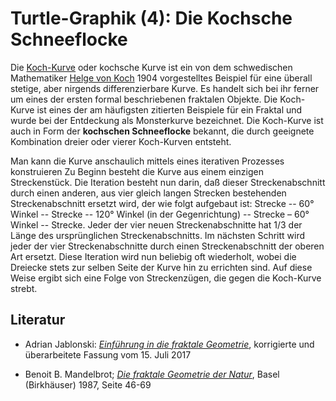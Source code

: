 # Turtle-Graphik (4): Die Kochsche Schneeflocke

Die [Koch-Kurve](https://de.wikipedia.org/wiki/Koch-Kurve) oder kochsche Kurve ist ein von dem schwedischen Mathematiker [Helge von Koch](https://de.wikipedia.org/wiki/Helge_von_Koch) 1904 vorgestelltes Beispiel für eine überall stetige, aber nirgends differenzierbare Kurve. Es handelt sich bei ihr ferner um eines der ersten formal beschriebenen fraktalen Objekte. Die Koch-Kurve ist eines der am häufigsten zitierten Beispiele für ein Fraktal und wurde bei der Entdeckung als Monsterkurve bezeichnet. Die Koch-Kurve ist auch in Form der **kochschen Schneeflocke** bekannt, die durch geeignete Kombination dreier oder vierer Koch-Kurven entsteht.

Man kann die Kurve anschaulich mittels eines iterativen Prozesses konstruieren Zu Beginn besteht die Kurve aus einem einzigen Streckenstück. Die Iteration besteht nun darin, daß dieser Streckenabschnitt durch einen anderen, aus vier gleich langen Strecken bestehenden Streckenabschnitt ersetzt wird, der wie folgt aufgebaut ist: Strecke -- 60° Winkel -- Strecke -- 120° Winkel (in der Gegenrichtung) -- Strecke – 60° Winkel -- Strecke. Jeder der vier neuen Streckenabschnitte hat 1/3 der Länge des ursprünglichen Streckenabschnitts. Im nächsten Schritt wird jeder der vier Streckenabschnitte durch einen Streckenabschnitt der oberen Art ersetzt. Diese Iteration wird nun beliebig oft wiederholt, wobei die Dreiecke stets zur selben Seite der Kurve hin zu errichten sind. Auf diese Weise ergibt sich eine Folge von Streckenzügen, die gegen die Koch-Kurve strebt.


## Literatur

- Adrian Jablonski: *[Einführung in die fraktale Geometrie](http://quadsoft.org/fraktale/)*, korrigierte und überarbeitete Fassung vom 15. Juli 2017

- Benoit B. Mandelbrot; *[Die fraktale Geometrie der Natur][a1]*, Basel (Birkhäuser) 1987, Seite 46-69


[a1]: https://www.amazon.de/Die-fraktale-Geometrie-Natur-Mandelbrot/dp/303485028X/ref=as_li_ss_tl?ie=UTF8&qid=1510140874&sr=8-1&keywords=die+fraktale+geometrie+der+natur&dpID=415LbTNsq2L&preST=_SX198_BO1,204,203,200_QL40_&dpSrc=srch&linkCode=ll1&tag=derschockwell-21&linkId=b3ecdbcc3378c34db3cf7b84a175fbb4